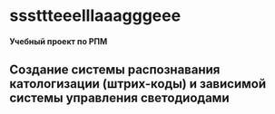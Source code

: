 # sssttteeelllaaagggeee

#### Учебный проект по РПМ
## Создание системы распознавания катологизации (штрих-коды) и зависимой системы управления светодиодами

